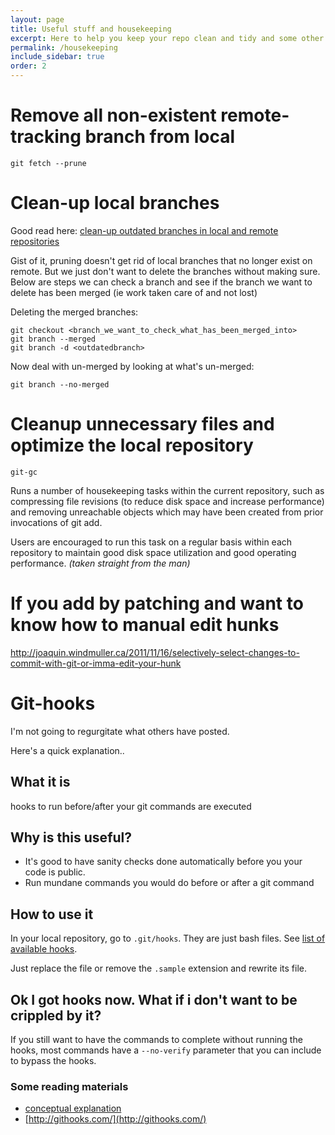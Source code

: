 ```yaml
---
layout: page
title: Useful stuff and housekeeping
excerpt: Here to help you keep your repo clean and tidy and some other useful stuff
permalink: /housekeeping
include_sidebar: true
order: 2
---
```


# Remove all non-existent remote-tracking branch from local
`git fetch --prune`

# Clean-up local branches
Good read here: [clean-up outdated branches in local and remote repositories](http://railsware.com/blog/2014/08/11/git-housekeeping-tutorial-clean-up-outdated-branches-in-local-and-remote-repositories/)

Gist of it, pruning doesn't get rid of local branches that no longer exist on remote. But we just don't want to delete the branches without making sure. Below are steps we can check a branch and see if the branch we want to delete has been merged (ie work taken care of and not lost)

Deleting the merged branches:
```
git checkout <branch_we_want_to_check_what_has_been_merged_into>
git branch --merged
git branch -d <outdatedbranch>
```

Now deal with un-merged by looking at what's un-merged:
```
git branch --no-merged
```

# Cleanup unnecessary files and optimize the local repository
`git-gc`

Runs a number of housekeeping tasks within the current repository, such as compressing file revisions (to reduce disk space and increase performance) and removing unreachable objects which may have been created from prior invocations of git add.

Users are encouraged to run this task on a regular basis within each repository to maintain good disk space utilization and good operating performance.
_(taken straight from the man)_

# If you add by patching and want to know how to manual edit hunks

http://joaquin.windmuller.ca/2011/11/16/selectively-select-changes-to-commit-with-git-or-imma-edit-your-hunk


# Git-hooks

I'm not going to regurgitate what others have posted.

Here's a quick explanation..

## What it is
hooks to run before/after your git commands are executed

## Why is this useful?

* It's good to have sanity checks done automatically before you your code is public.
* Run mundane commands you would do before or after a git command

## How to use it
In your local repository, go to `.git/hooks`. They are just bash files. See [list of available hooks](https://git-scm.com/docs/githooks#_hooks).

Just replace the file or remove the `.sample` extension and rewrite its file.

## Ok I got hooks now. What if i don't want to be crippled by it?

If you still want to have the commands to complete without running the hooks, most commands have a `--no-verify` parameter that you can include to bypass the hooks.

### Some reading materials

* [conceptual explanation](https://www.atlassian.com/git/tutorials/git-hooks/conceptual-overview)
* [http://githooks.com/](http://githooks.com/)